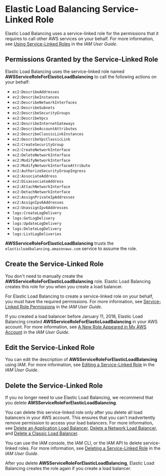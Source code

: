 # Elastic Load Balancing Service\-Linked Role<a name="elb-service-linked-roles"></a>

Elastic Load Balancing uses a service\-linked role for the permissions that it requires to call other AWS services on your behalf\. For more information, see [Using Service\-Linked Roles](https://docs.aws.amazon.com/IAM/latest/UserGuide/using-service-linked-roles.html) in the *IAM User Guide*\.

## Permissions Granted by the Service\-Linked Role<a name="service-linked-role-permissions"></a>

Elastic Load Balancing uses the service\-linked role named **AWSServiceRoleForElasticLoadBalancing** to call the following actions on your behalf:
+ `ec2:DescribeAddresses`
+ `ec2:DescribeInstances`
+ `ec2:DescribeNetworkInterfaces`
+ `ec2:DescribeSubnets`
+ `ec2:DescribeSecurityGroups`
+ `ec2:DescribeVpcs`
+ `ec2:DescribeInternetGateways`
+ `ec2:DescribeAccountAttributes`
+ `ec2:DescribeClassicLinkInstances`
+ `ec2:DescribeVpcClassicLink`
+ `ec2:CreateSecurityGroup`
+ `ec2:CreateNetworkInterface`
+ `ec2:DeleteNetworkInterface`
+ `ec2:ModifyNetworkInterface`
+ `ec2:ModifyNetworkInterfaceAttribute`
+ `ec2:AuthorizeSecurityGroupIngress`
+ `ec2:AssociateAddress`
+ `ec2:DisassociateAddress`
+ `ec2:AttachNetworkInterface`
+ `ec2:DetachNetworkInterface`
+ `ec2:AssignPrivateIpAddresses`
+ `ec2:AssignIpv6Addresses`
+ `ec2:UnassignIpv6Addresses`
+ `logs:CreateLogDelivery`
+ `logs:GetLogDelivery`
+ `logs:UpdateLogDelivery`
+ `logs:DeleteLogDelivery`
+ `logs:ListLogDeliveries`

**AWSServiceRoleForElasticLoadBalancing** trusts the `elasticloadbalancing.amazonaws.com` service to assume the role\.

## Create the Service\-Linked Role<a name="create-service-linked-role"></a>

You don't need to manually create the **AWSServiceRoleForElasticLoadBalancing** role\. Elastic Load Balancing creates this role for you when you create a load balancer\.

For Elastic Load Balancing to create a service\-linked role on your behalf, you must have the required permissions\. For more information, see [Service\-Linked Role Permissions](https://docs.aws.amazon.com/IAM/latest/UserGuide/using-service-linked-roles.html#service-linked-role-permissions) in the *IAM User Guide*\.

If you created a load balancer before January 11, 2018, Elastic Load Balancing created **AWSServiceRoleForElasticLoadBalancing** in your AWS account\. For more information, see [A New Role Appeared in My AWS Account](https://docs.aws.amazon.com/IAM/latest/UserGuide/troubleshoot_roles.html#troubleshoot_roles_new-role-appeared) in the *IAM User Guide*\.

## Edit the Service\-Linked Role<a name="edit-service-linked-role"></a>

You can edit the description of **AWSServiceRoleForElasticLoadBalancing** using IAM\. For more information, see [Editing a Service\-Linked Role](https://docs.aws.amazon.com/IAM/latest/UserGuide/using-service-linked-roles.html#edit-service-linked-role) in the *IAM User Guide*\.

## Delete the Service\-Linked Role<a name="delete-service-linked-role"></a>

If you no longer need to use Elastic Load Balancing, we recommend that you delete **AWSServiceRoleForElasticLoadBalancing**\.

You can delete this service\-linked role only after you delete all load balancers in your AWS account\. This ensures that you can't inadvertently remove permission to access your load balancers\. For more information, see [Delete an Application Load Balancer](https://docs.aws.amazon.com/elasticloadbalancing/latest/application/load-balancer-delete.html), [Delete a Network Load Balancer](https://docs.aws.amazon.com/elasticloadbalancing/latest/network/load-balancer-delete.html), and [Delete a Classic Load Balancer](https://docs.aws.amazon.com/elasticloadbalancing/latest/classic/elb-getting-started.html#delete-load-balancer)\.

You can use the IAM console, the IAM CLI, or the IAM API to delete service\-linked roles\. For more information, see [Deleting a Service\-Linked Role](https://docs.aws.amazon.com/IAM/latest/UserGuide/using-service-linked-roles.html#delete-service-linked-role) in the *IAM User Guide*\.

After you delete **AWSServiceRoleForElasticLoadBalancing**, Elastic Load Balancing creates the role again if you create a load balancer\.